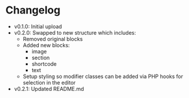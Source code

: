 # Changelog

- v0.1.0: Initial upload
- v0.2.0: Swapped to new structure which includes:
    - Removed original blocks
    - Added new blocks:
        - image
        - section
        - shortcode
        - text
    - Setup styling so modifier classes can be added via PHP hooks for selection in the editor
- v0.2.1: Updated README.md
